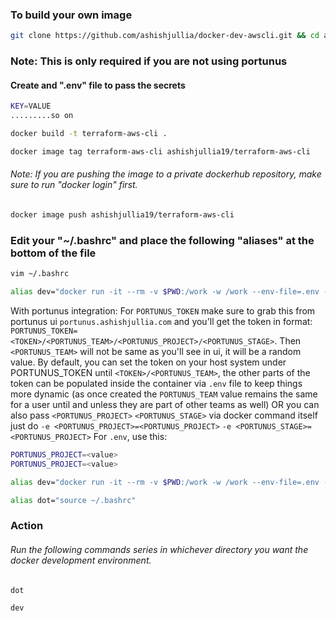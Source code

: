### To build your own image
```bash
git clone https://github.com/ashishjullia/docker-dev-awscli.git && cd ansible/single-liner
```

### Note: This is only required if you are not using portunus
#### Create and ".env" file to pass the secrets
```bash
KEY=VALUE
.........so on
```
```bash
docker build -t terraform-aws-cli .
```
```bash
docker image tag terraform-aws-cli ashishjullia19/terraform-aws-cli
```
###### Note: If you are pushing the image to a private dockerhub repository, make sure to run "docker login" first.
```bash
docker image push ashishjullia19/terraform-aws-cli
```
### Edit your "~/.bashrc" and place the following "aliases" at the bottom of the file

```bash
vim ~/.bashrc
```

```bash
alias dev="docker run -it --rm -v $PWD:/work -w /work --env-file=.env --entrypoint /script.sh ashishjullia19/terraform-aws-cli"
```

With portunus integration:
For `PORTUNUS_TOKEN` make sure to grab this from portunus ui `portunus.ashishjullia.com` and you'll get the token in format:
`PORTUNUS_TOKEN=<TOKEN>/<PORTUNUS_TEAM>/<PORTUNUS_PROJECT>/<PORTUNUS_STAGE>`. Then `<PORTUNUS_TEAM>` will not be same as you'll see in ui, it will be a random value.
By default, you can set the token on your host system under PORTUNUS_TOKEN until `<TOKEN>/<PORTUNUS_TEAM>`, the other parts of the token can be populated inside the container via `.env` file to keep things more dynamic (as once created the `PORTUNUS_TEAM` value remains the same for a user until and unless they are part of other teams as well) OR you can also pass `<PORTUNUS_PROJECT>` `<PORTUNUS_STAGE>` via docker command itself just do `-e <PORTUNUS_PROJECT>=<PORTUNUS_PROJECT>` `-e <PORTUNUS_STAGE>=<PORTUNUS_PROJECT>` 
For `.env`, use this:
```bash
PORTUNUS_PROJECT=<value>
PORTUNUS_PROJECT=<value>
```
```bash
alias dev="docker run -it --rm -v $PWD:/work -w /work --env-file=.env -e PORTUNUS_TOKEN=$PORTUNUS_TOKEN --entrypoint /script.sh ashishjullia19/terraform-aws-cli"
```

```bash
alias dot="source ~/.bashrc"
```
### Action
###### Run the following commands series in whichever directory you want the docker development environment.

```bash
dot
```
```bash
dev
```
